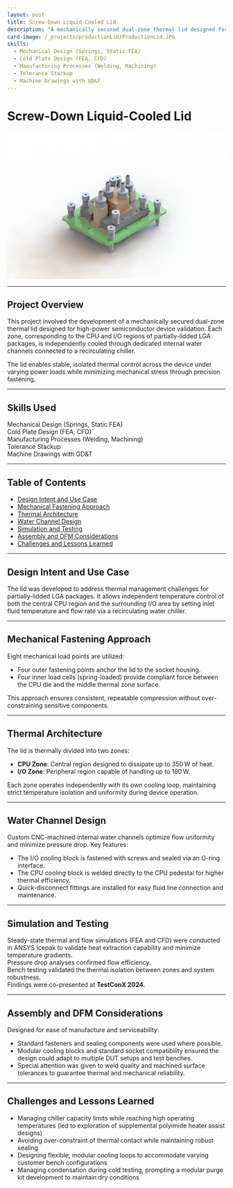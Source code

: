 ```yaml
---
layout: post
title: Screw-Down Liquid-Cooled Lid
description: "A mechanically secured dual-zone thermal lid designed for semiconductor validation, featuring two independently cooled regions managed via a recirculating water chiller. Enables precise thermal control for partially-lidded LGA packages under varying power loads."
card-image: /_projects/productionLid/ProductionLid.JPG
skills:
  - Mechanical Design (Springs, Static FEA)
  - Cold Plate Design (FEA, CFD)
  - Manufacturing Processes (Welding, Machining)
  - Tolerance Stackup
  - Machine Drawings with GD&T
---
```


# Screw-Down Liquid-Cooled Lid

<img src="/_projects/productionLid/ProductionLid.JPG" alt="Dual-zone Screw-Down Lid" class="centered-image" />

---

## Project Overview

This project involved the development of a mechanically secured dual-zone thermal lid designed for high-power semiconductor device validation. Each zone, corresponding to the CPU and I/O regions of partially-lidded LGA packages, is independently cooled through dedicated internal water channels connected to a recirculating chiller.

The lid enables stable, isolated thermal control across the device under varying power loads while minimizing mechanical stress through precision fastening.

---

## Skills Used

<div class="skills-list">
  <div class="skill">Mechanical Design (Springs, Static FEA)</div>
  <div class="skill">Cold Plate Design (FEA, CFD)</div>
  <div class="skill">Manufacturing Processes (Welding, Machining)</div>
  <div class="skill">Tolerance Stackup</div>
  <div class="skill">Machine Drawings with GD&T</div>
</div>

---

## Table of Contents
- [Design Intent and Use Case](#design-intent-and-use-case)
- [Mechanical Fastening Approach](#mechanical-fastening-approach)
- [Thermal Architecture](#thermal-architecture)
- [Water Channel Design](#water-channel-design)
- [Simulation and Testing](#simulation-and-testing)
- [Assembly and DFM Considerations](#assembly-and-dfm-considerations)
- [Challenges and Lessons Learned](#challenges-and-lessons-learned)

---

## Design Intent and Use Case

The lid was developed to address thermal management challenges for partially-lidded LGA packages. It allows independent temperature control of both the central CPU region and the surrounding I/O area by setting inlet fluid temperature and flow rate via a recirculating water chiller.

---

## Mechanical Fastening Approach

Eight mechanical load points are utilized:
- Four outer fastening points anchor the lid to the socket housing.
- Four inner load cells (spring-loaded) provide compliant force between the CPU die and the middle thermal zone surface.

This approach ensures consistent, repeatable compression without over-constraining sensitive components.

---

## Thermal Architecture

The lid is thermally divided into two zones:
- **CPU Zone**: Central region designed to dissipate up to 350 W of heat.
- **I/O Zone**: Peripheral region capable of handling up to 180 W.

Each zone operates independently with its own cooling loop, maintaining strict temperature isolation and uniformity during device operation.

---

## Water Channel Design

Custom CNC-machined internal water channels optimize flow uniformity and minimize pressure drop. Key features:
- The I/O cooling block is fastened with screws and sealed via an O-ring interface.
- The CPU cooling block is welded directly to the CPU pedestal for higher thermal efficiency.
- Quick-disconnect fittings are installed for easy fluid line connection and maintenance.

---

## Simulation and Testing

Steady-state thermal and flow simulations (FEA and CFD) were conducted in ANSYS Icepak to validate heat extraction capability and minimize temperature gradients.  
Pressure drop analyses confirmed flow efficiency.  
Bench testing validated the thermal isolation between zones and system robustness.  
Findings were co-presented at **TestConX 2024**.

---

## Assembly and DFM Considerations

Designed for ease of manufacture and serviceability:
- Standard fasteners and sealing components were used where possible.
- Modular cooling blocks and standard socket compatibility ensured the design could adapt to multiple DUT setups and test benches.
- Special attention was given to weld quality and machined surface tolerances to guarantee thermal and mechanical reliability.

---

## Challenges and Lessons Learned

- Managing chiller capacity limits while reaching high operating temperatures (led to exploration of supplemental polyimide heater assist designs)
- Avoiding over-constraint of thermal contact while maintaining robust sealing
- Designing flexible, modular cooling loops to accommodate varying customer bench configurations
- Managing condensation during cold testing, prompting a modular purge kit development to maintain dry conditions
